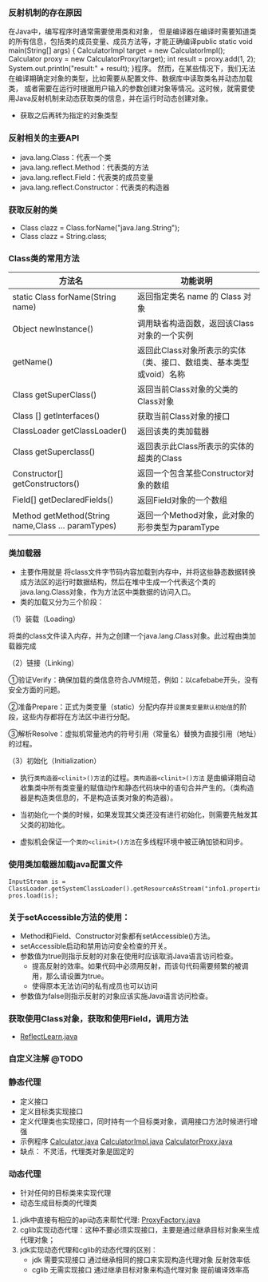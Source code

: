 ### 反射机制的存在原因

在Java中，编写程序时通常需要使用类和对象，
但是编译器在编译时需要知道类的所有信息，包括类的成员变量、成员方法等，才能正确编译public static void main(String[] args) {
CalculatorImpl target = new CalculatorImpl();
Calculator proxy = new CalculatorProxy(target);
int result = proxy.add(1, 2);
System.out.println("result:" + result);
}程序。
然而，在某些情况下，我们无法在编译期确定对象的类型，比如需要从配置文件、数据库中读取类名并动态加载类，
或者需要在运行时根据用户输入的参数创建对象等情况。这时候，就需要使用Java反射机制来动态获取类的信息，并在运行时动态创建对象。

- 获取之后再转为指定的对象类型

### 反射相关的主要API

- java.lang.Class：代表一个类
- java.lang.reflect.Method：代表类的方法
- java.lang.reflect.Field：代表类的成员变量
- java.lang.reflect.Constructor：代表类的构造器

### 获取反射的类

- Class clazz = Class.forName("java.lang.String");
- Class clazz = String.class;

### Class类的常用方法

| **方法名**                                            | **功能说明**                               |
|----------------------------------------------------|----------------------------------------|
| static  Class forName(String  name)                | 返回指定类名  name  的  Class  对象             |
| Object  newInstance()                              | 调用缺省构造函数，返回该Class对象的一个实例               |
| getName()                                          | 返回此Class对象所表示的实体（类、接口、数组类、基本类型或void）名称 |
| Class  getSuperClass()                             | 返回当前Class对象的父类的Class对象                 |
| Class  [] getInterfaces()                          | 获取当前Class对象的接口                         |
| ClassLoader  getClassLoader()                      | 返回该类的类加载器                              |
| Class  getSuperclass()                             | 返回表示此Class所表示的实体的超类的Class              |
| Constructor[]  getConstructors()                   | 返回一个包含某些Constructor对象的数组               |
| Field[]  getDeclaredFields()                       | 返回Field对象的一个数组                         |
| Method  getMethod(String  name,Class … paramTypes) | 返回一个Method对象，此对象的形参类型为paramType        |

### 类加载器

- 主要作用就是
  将class文件字节码内容加载到内存中，并将这些静态数据转换成方法区的运行时数据结构，然后在堆中生成一个代表这个类的java.lang.Class对象，作为方法区中类数据的访问入口。
- 类的加载又分为三个阶段：

（1）装载（Loading）

将类的class文件读入内存，并为之创建一个java.lang.Class对象。此过程由类加载器完成

（2）链接（Linking）

①验证Verify：确保加载的类信息符合JVM规范，例如：以cafebabe开头，没有安全方面的问题。

②准备Prepare：正式为类变量（static）分配内存并`设置类变量默认初始值`的阶段，这些内存都将在方法区中进行分配。

③解析Resolve：虚拟机常量池内的符号引用（常量名）替换为直接引用（地址）的过程。

（3）初始化（Initialization）

- 执行`类构造器<clinit>()方法`的过程。`类构造器<clinit>()方法`
  是由编译期自动收集类中所有类变量的赋值动作和静态代码块中的语句合并产生的。（类构造器是构造类信息的，不是构造该类对象的构造器）。

- 当初始化一个类的时候，如果发现其父类还没有进行初始化，则需要先触发其父类的初始化。

- 虚拟机会保证一个`类的<clinit>()方法`在多线程环境中被正确加锁和同步。

### 使用类加载器加载java配置文件

``` 
InputStream is = ClassLoader.getSystemClassLoader().getResourceAsStream("info1.properties");
pros.load(is);
```

### 关于setAccessible方法的使用：

- Method和Field、Constructor对象都有setAccessible()方法。
- setAccessible启动和禁用访问安全检查的开关。
- 参数值为true则指示反射的对象在使用时应该取消Java语言访问检查。
    - 提高反射的效率。如果代码中必须用反射，而该句代码需要频繁的被调用，那么请设置为true。
    - 使得原本无法访问的私有成员也可以访问
- 参数值为false则指示反射的对象应该实施Java语言访问检查。

### 获取使用Class对象，获取和使用Field，调用方法

- [ReflectLearn.java](src%2Fmain%2Fjava%2Forg%2Fexample%2FReflectLearn.java)

### 自定义注解 @TODO

### 静态代理

- 定义接口
- 定义目标类实现接口
- 定义代理类也实现接口，同时持有一个目标类对象，调用接口方法时候进行增强
- 示例程序
  [Calculator.java](src%2Fmain%2Fjava%2Forg%2Fexample%2FCalculator.java)
  [CalculatorImpl.java](src%2Fmain%2Fjava%2Forg%2Fexample%2FCalculatorImpl.java)
  [CalculatorProxy.java](src%2Fmain%2Fjava%2Forg%2Fexample%2FCalculatorProxy.java)
- 缺点： 不灵活，代理类对象是固定的

### 动态代理

- 针对任何的目标类来实现代理
- 动态生成目标类的代理类

1. jdk中直接有相应的api动态来帮忙代理: [ProxyFactory.java](src%2Fmain%2Fjava%2Forg%2Fexample%2FProxyFactory.java)
2. cglib实现动态代理：这种不要必须实现接口，主要是通过继承目标对象来生成代理对象；
3. jdk实现动态代理和cglib的动态代理的区别：
    - jdk 需要实现接口 通过继承相同的接口来实现构造代理对象 反射效率低
    - cglib 无需实现接口 通过继承目标对象来构造代理对象 提前编译效率高